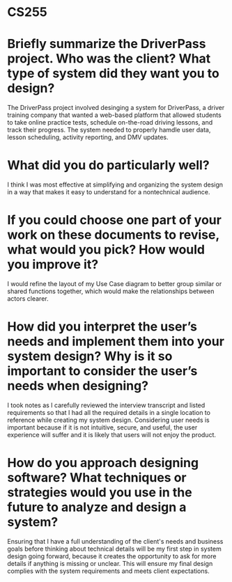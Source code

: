 # CS255

# Briefly summarize the DriverPass project. Who was the client? What type of system did they want you to design?
The DriverPass project involved desinging a system for DriverPass, a driver training company that wanted a web-based platform that allowed students to take online practice tests, schedule on-the-road driving lessons, and track their progress. The system needed to properly hamdle user data, lesson scheduling, activity reporting, and DMV updates.

# What did you do particularly well?
I think I was most effective at simplifying and organizing the system design in a way that makes it easy to understand for a nontechnical audience.

# If you could choose one part of your work on these documents to revise, what would you pick? How would you improve it?
I would refine the layout of my Use Case diagram to better group similar or shared functions together, which would make the relationships between actors clearer.

# How did you interpret the user’s needs and implement them into your system design? Why is it so important to consider the user’s needs when designing?
I took notes as I carefully reviewed the interview transcript and listed requirements so that I had all the required details in a single location to reference while creating my system design. Considering user needs is important because if it is not intuitive, secure, and useful, the user experience will suffer and it is likely that users will not enjoy the product.

# How do you approach designing software? What techniques or strategies would you use in the future to analyze and design a system?
Ensuring that I have a full understanding of the client's needs and business goals before thinking about technical details will be my first step in system design going forward, because it creates the opportunity to ask for more details if anything is missing or unclear. This will ensure my final design complies with the system requirements and meets client expectations.
